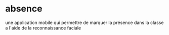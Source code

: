 # absence
une application mobile qui permettre de marquer la présence  dans la  classe a l'aide de la reconnaissance faciale 
